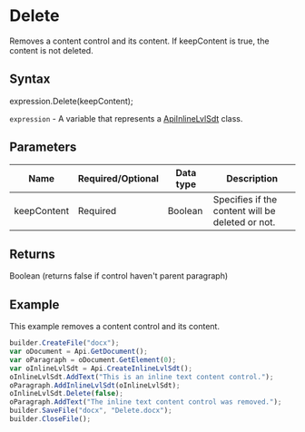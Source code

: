 # Delete

Removes a content control and its content. If keepContent is true, the content is not deleted.

## Syntax

expression.Delete(keepContent);

`expression` - A variable that represents a [ApiInlineLvlSdt](../ApiInlineLvlSdt.md) class.

## Parameters

| **Name** | **Required/Optional** | **Data type** | **Description** |
| ------------- | ------------- | ------------- | ------------- |
| keepContent | Required | Boolean | Specifies if the content will be deleted or not. |

## Returns

Boolean (returns false if control haven't parent paragraph)

## Example

This example removes a content control and its content.

```javascript
builder.CreateFile("docx");
var oDocument = Api.GetDocument();
var oParagraph = oDocument.GetElement(0);
var oInlineLvlSdt = Api.CreateInlineLvlSdt();
oInlineLvlSdt.AddText("This is an inline text content control.");
oParagraph.AddInlineLvlSdt(oInlineLvlSdt);
oInlineLvlSdt.Delete(false);
oParagraph.AddText("The inline text content control was removed.");
builder.SaveFile("docx", "Delete.docx");
builder.CloseFile();
```